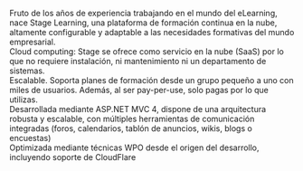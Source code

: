Fruto de los años de experiencia trabajando en el mundo del eLearning, nace Stage Learning, una plataforma de formación continua en la nube, altamente configurable y adaptable a las necesidades formativas del mundo empresarial.  
Cloud computing: Stage se ofrece como servicio en la nube (<span class="text-warning">SaaS</span>) por lo que no requiere instalación, ni mantenimiento ni un departamento de sistemas.  
Escalable. Soporta planes de formación desde un grupo pequeño a uno con miles de usuarios. Además, al ser <span class="text-warning">pay-per-use</span>, solo pagas por lo que utilizas.  
Desarrollada mediante <span class="text-warning">ASP.NET MVC 4</span>, dispone de una arquitectura robusta y escalable, con múltiples herramientas de comunicación integradas (foros, calendarios, tablón de anuncios, wikis, blogs o encuestas)  
Optimizada mediante técnicas <span class="text-warning">WPO</span> desde el origen del desarrollo, incluyendo soporte de <span class="text-warning">CloudFlare</span>
